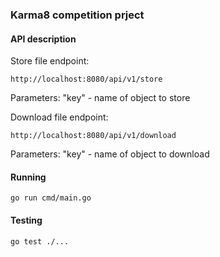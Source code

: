 ### Karma8 competition prject

#### API description

Store file endpoint:

```http://localhost:8080/api/v1/store```

Parameters: "key" - name of object to store

Download file endpoint:

```http://localhost:8080/api/v1/download```

Parameters: "key" - name of object to download


#### Running

```go run cmd/main.go```

#### Testing

```go test ./...```